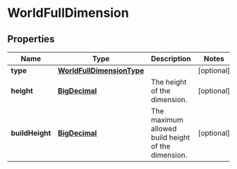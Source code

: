 
# WorldFullDimension

## Properties
Name | Type | Description | Notes
------------ | ------------- | ------------- | -------------
**type** | [**WorldFullDimensionType**](WorldFullDimensionType.md) |  |  [optional]
**height** | [**BigDecimal**](BigDecimal.md) | The height of the dimension. |  [optional]
**buildHeight** | [**BigDecimal**](BigDecimal.md) | The maximum allowed build height of the dimension. |  [optional]



